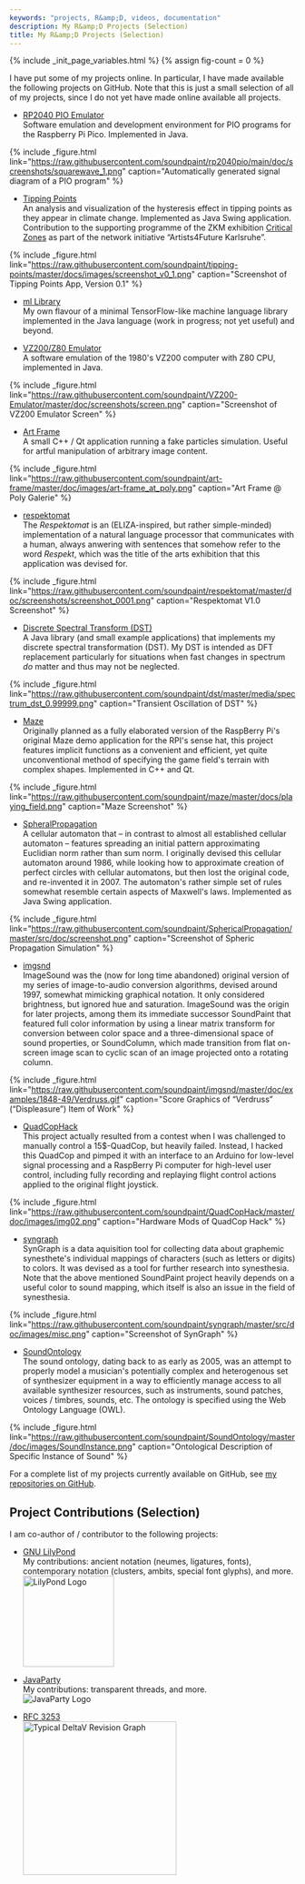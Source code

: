 ```yaml
---
keywords: "projects, R&amp;D, videos, documentation"
description: My R&amp;D Projects (Selection)
title: My R&amp;D Projects (Selection)
---
```


{% include _init_page_variables.html %}
{% assign fig-count = 0 %}

I have put some of my projects online.  In particular, I have made
available the following projects on GitHub.  Note that this is just a
small selection of all of my projects, since I do not yet have made
online available all projects.

* [RP2040 PIO Emulator](https://rp2040pio-docs.readthedocs.io)<br />
  Software emulation and development environment for PIO programs for
  the Raspberry Pi Pico.  Implemented in Java.

{% include _figure.html
   link="https://raw.githubusercontent.com/soundpaint/rp2040pio/main/doc/screenshots/squarewave_1.png"
   caption="Automatically generated signal diagram of a PIO program"
%}

* [Tipping Points](https://soundpaint.github.io/tipping-points/en)<br />
  An analysis and visualization of the hysteresis effect in tipping
  points as they appear in climate change.  Implemented as Java Swing
  application.  Contribution to the supporting programme of the ZKM
  exhibition <a
  href="https://zkm.de/en/exhibition/2020/05/critical-zones">Critical
  Zones</a> as part of the network initiative “Artists4Future
  Karlsruhe”.

{% include _figure.html
   link="https://raw.githubusercontent.com/soundpaint/tipping-points/master/docs/images/screenshot_v0_1.png"
   caption="Screenshot of Tipping Points App, Version 0.1"
%}

* [ml Library](https://github.com/soundpaint/ml)<br /> My own flavour
  of a minimal TensorFlow-like machine language library implemented in
  the Java language (work in progress; not yet useful) and beyond.

* [VZ200/Z80
  Emulator](https://github.com/soundpaint/VZ200-Emulator)<br /> A
  software emulation of the 1980's VZ200 computer with Z80 CPU,
  implemented in Java.

{% include _figure.html
   link="https://raw.githubusercontent.com/soundpaint/VZ200-Emulator/master/doc/screenshots/screen.png"
   caption="Screenshot of VZ200 Emulator Screen"
%}

* [Art Frame](https://github.com/soundpaint/art-frame)<br /> A small
  C++ / Qt application running a fake particles simulation.  Useful
  for artful manipulation of arbitrary image content.

{% include _figure.html
   link="https://raw.githubusercontent.com/soundpaint/art-frame/master/doc/images/art-frame_at_poly.png"
   caption="Art Frame @ Poly Galerie"
%}

* [respektomat](https://github.com/soundpaint/respektomat)<br /> The
  _Respektomat_ is an (ELIZA-inspired, but rather simple-minded)
  implementation of a natural language processor that communicates
  with a human, always anwering with sentences that somehow refer to
  the word _Respekt_, which was the title of the arts exhibition that
  this application was devised for.

{% include _figure.html
   link="https://raw.githubusercontent.com/soundpaint/respektomat/master/doc/screenshots/screenshot_0001.png"
   caption="Respektomat V1.0 Screenshot"
%}

* [Discrete Spectral Transform
  (DST)](https://github.com/soundpaint/dst)<br /> A Java library (and
  small example applications) that implements my discrete spectral
  transformation (DST).  My DST is intended as DFT replacement
  particularly for situations when fast changes in spectrum _do_
  matter and thus may not be neglected.

{% include _figure.html
   link="https://raw.githubusercontent.com/soundpaint/dst/master/media/spectrum_dst_0.99999.png"
   caption="Transient Oscillation of DST"
%}

* [Maze](https://github.com/soundpaint/maze)<br /> Originally planned
  as a fully elaborated version of the RaspBerry Pi's original Maze
  demo application for the RPI's sense hat, this project features
  implicit functions as a convenient and efficient, yet quite
  unconventional method of specifying the game field's terrain with
  complex shapes.  Implemented in C++ and Qt.

{% include _figure.html
   link="https://raw.githubusercontent.com/soundpaint/maze/master/docs/playing_field.png"
   caption="Maze Screenshot"
%}

* [SpheralPropagation](https://github.com/soundpaint/SphericalPropagation)<br
  /> A cellular automaton that – in contrast to almost all established
  cellular automaton – features spreading an initial pattern
  approximating Euclidian norm rather than sum norm.  I originally
  devised this cellular automaton around 1986, while looking how to
  approximate creation of perfect circles with cellular automatons,
  but then lost the original code, and re-invented it in 2007.  The
  automaton's rather simple set of rules somewhat resemble certain
  aspects of Maxwell's laws.  Implemented as Java Swing application.

{% include _figure.html
   link="https://raw.githubusercontent.com/soundpaint/SphericalPropagation/master/src/doc/screenshot.png"
   caption="Screenshot of Spheric Propagation Simulation"
%}

* [imgsnd](https://github.com/soundpaint/imgsnd)<br /> ImageSound was
  the (now for long time abandoned) original version of my series of
  image-to-audio conversion algorithms, devised around 1997, somewhat
  mimicking graphical notation.  It only considered brightness, but
  ignored hue and saturation.  ImageSound was the origin for later
  projects, among them its immediate successor SoundPaint that
  featured full color information by using a linear matrix transform
  for conversion between color space and a three-dimensional space of
  sound properties, or SoundColumn, which made transition from flat
  on-screen image scan to cyclic scan of an image projected onto a
  rotating column.

{% include _figure.html
   link="https://raw.githubusercontent.com/soundpaint/imgsnd/master/doc/examples/1848-49/Verdruss.gif"
   caption="Score Graphics of “Verdruss” (“Displeasure”) Item of Work"
%}

* [QuadCopHack](https://github.com/soundpaint/QuadCopHack)<br /> This
  project actually resulted from a contest when I was challenged to
  manually control a 15$-QuadCop, but heavily failed.  Instead, I
  hacked this QuadCop and pimped it with an interface to an Arduino
  for low-level signal processing and a RaspBerry Pi computer for
  high-level user control, including fully recording and replaying
  flight control actions applied to the original flight joystick.

{% include _figure.html
   link="https://raw.githubusercontent.com/soundpaint/QuadCopHack/master/doc/images/img02.png"
   caption="Hardware Mods of QuadCop Hack"
%}

* [syngraph](https://github.com/soundpaint/syngraph)<br /> SynGraph is
  a data aquisition tool for collecting data about graphemic
  synesthete's individual mappings of characters (such as letters or
  digits) to colors.  It was devised as a tool for further research
  into synesthesia.  Note that the above mentioned SoundPaint project
  heavily depends on a useful color to sound mapping, which itself is
  also an issue in the field of synesthesia.

{% include _figure.html
   link="https://raw.githubusercontent.com/soundpaint/syngraph/master/src/doc/images/misc.png"
   caption="Screenshot of SynGraph"
%}

* [SoundOntology](https://github.com/soundpaint/SoundOntology)<br />
  The sound ontology, dating back to as early as 2005, was an attempt
  to properly model a musician's potentially complex and heterogenous
  set of synthesizer equipment in a way to efficiently manage access
  to all available synthesizer resources, such as instruments, sound
  patches, voices / timbres, sounds, etc.  The ontology is specified
  using the Web Ontology Language (OWL).

{% include _figure.html
   link="https://raw.githubusercontent.com/soundpaint/SoundOntology/master/doc/images/SoundInstance.png"
   caption="Ontological Description of Specific Instance of Sound"
%}

For a complete list of my projects currently available on GitHub, see
[my repositories on
GitHub](https://github.com/soundpaint?tab=repositories).

## Project Contributions (Selection)

I am co-author of / contributor to the following projects:

* [GNU LilyPond](https://lilypond.org)<br /> My contributions: ancient
  notation (neumes, ligatures, fonts), contemporary notation
  (clusters, ambits, special font glyphs), and more.<br /><img
  src="https://lilypond.org/pictures/double-lily-modified3.png"
  alt="LilyPond Logo" style="width:160px" />

* [JavaParty](https://ps.ipd.kit.edu/english/180_461.php)<br /> My
  contributions: transparent threads, and more.<br /><img
  src="https://svn.ipd.kit.edu/trac/javaparty/chrome/site/jp-logo-64.png"
  alt="JavaParty Logo" />

* [RFC 3253](https://tools.ietf.org/html/rfc3253)<br /><img
  src="https://www.researchgate.net/profile/James_Hunt6/publication/221554542/figure/fig1/AS:668975277039628@1536507543484/Typical-DeltaV-revision-graph.png"
  alt="Typical DeltaV Revision Graph" style="width:270px" />
